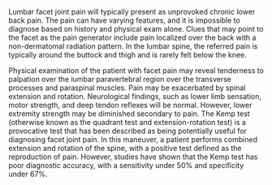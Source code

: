 Lumbar facet joint pain will typically present as unprovoked chronic lower back pain. The pain can have varying features, and it is impossible to diagnose based on history and physical exam alone. Clues that may point to the facet as the pain generator include pain localized over the back with a non-dermatomal radiation pattern. In the lumbar spine, the referred pain is typically around the buttock and thigh and is rarely felt below the knee.

Physical examination of the patient with facet pain may reveal tenderness to palpation over the lumbar paravertebral region over the transverse processes and paraspinal muscles. Pain may be exacerbated by spinal extension and rotation. Neurological findings, such as lower limb sensation, motor strength, and deep tendon reflexes will be normal. However, lower extremity strength may be diminished secondary to pain. The Kemp test (otherwise known as the quadrant test and extension-rotation test) is a provocative test that has been described as being potentially useful for diagnosing facet joint pain. In this maneuver, a patient performs combined extension and rotation of the spine, with a positive test defined as the reproduction of pain. However, studies have shown that the Kemp test has poor diagnostic accuracy, with a sensitivity under 50% and specificity under 67%.